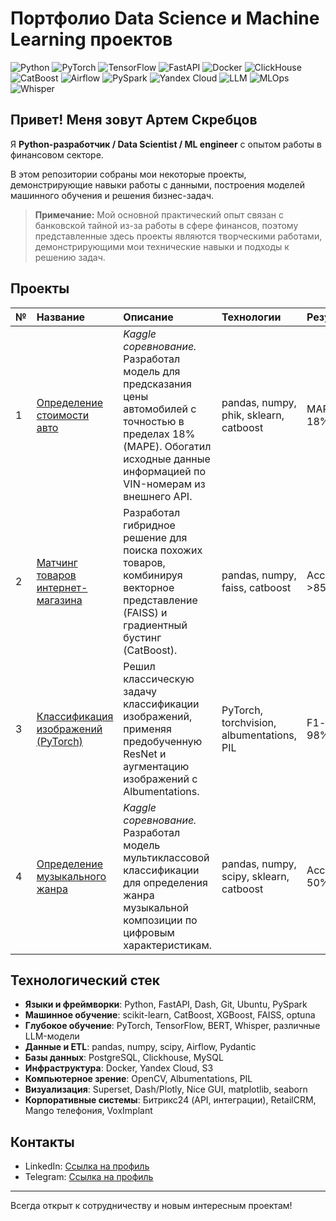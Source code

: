 # Портфолио Data Science и Machine Learning проектов

![Python](https://img.shields.io/badge/Python-3776AB?style=for-the-badge&logo=python&logoColor=white)
![PyTorch](https://img.shields.io/badge/PyTorch-EE4C2C?style=for-the-badge&logo=pytorch&logoColor=white)
![TensorFlow](https://img.shields.io/badge/TensorFlow-FF6F00?style=for-the-badge&logo=tensorflow&logoColor=white)
![FastAPI](https://img.shields.io/badge/FastAPI-009688?style=for-the-badge&logo=fastapi&logoColor=white)
![Docker](https://img.shields.io/badge/Docker-2496ED?style=for-the-badge&logo=docker&logoColor=white)
![ClickHouse](https://img.shields.io/badge/ClickHouse-FFCC01?style=for-the-badge&logo=clickhouse&logoColor=black)
![CatBoost](https://img.shields.io/badge/CatBoost-FFB13B?style=for-the-badge&logo=catboost&logoColor=black)
![Airflow](https://img.shields.io/badge/Airflow-017CEE?style=for-the-badge&logo=apache-airflow&logoColor=white)
![PySpark](https://img.shields.io/badge/PySpark-E25A1C?style=for-the-badge&logo=apache-spark&logoColor=white)
![Yandex Cloud](https://img.shields.io/badge/Yandex_Cloud-FC3F1D?style=for-the-badge&logo=yandex&logoColor=white)
![LLM](https://img.shields.io/badge/LLM-5A45FF?style=for-the-badge&logo=openai&logoColor=white)
![MLOps](https://img.shields.io/badge/MLOps-3399FF?style=for-the-badge&logoColor=white)
![Whisper](https://img.shields.io/badge/Whisper-5A45FF?style=for-the-badge&logo=openai&logoColor=white)


## Привет! Меня зовут Артем Скребцов

Я **Python-разработчик / Data Scientist / ML engineer** с опытом работы в финансовом секторе.

В этом репозитории собраны мои некоторые проекты, демонстрирующие навыки работы с данными, построения моделей машинного обучения и решения бизнес-задач.

> **Примечание:** Мой основной практический опыт связан с банковской тайной из-за работы в сфере финансов, поэтому представленные здесь проекты являются творческими работами, демонстрирующими мои технические навыки и подходы к решению задач.

## Проекты

| № | Название | Описание | Технологии | Результат |
| :- | :------- | :------- | :--------- | :-------- |
| 1 | [Определение стоимости авто](https://github.com/Skrebcov/Kaggle_Competitions/blob/main/Определение%20цены%20авто/определение_цены_авто_вер1.ipynb) | *Kaggle соревнование.* Разработал модель для предсказания цены автомобилей с точностью в пределах 18% (MAPE). Обогатил исходные данные информацией по VIN-номерам из внешнего API. | pandas, numpy, phik, sklearn, catboost | MAPE: 18% |
| 2 | [Матчинг товаров интернет-магазина](https://github.com/Skrebcov/Kaggle_and_Interesting_Projects/blob/main/Матчинг%20Товаров/Матчинг_в1.ipynb) | Разработал гибридное решение для поиска похожих товаров, комбинируя векторное представление (FAISS) и градиентный бустинг (CatBoost). | pandas, numpy, faiss, catboost | Accuracy: >85% |
| 3 | [Классификация изображений (PyTorch)](https://github.com/Skrebcov/Kaggle_and_Interesting_Projects/blob/main/Бинарная%20классификация%20изображений%20PyTorch%20ResNet/CatsAndDogsVer3.ipynb) | Решил классическую задачу классификации изображений, применяя предобученную ResNet и аугментацию изображений с Albumentations. | PyTorch, torchvision, albumentations, PIL | F1-score: 98% |
| 4 | [Определение музыкального жанра](https://github.com/Skrebcov/Kaggle_and_Interesting_Projects/blob/main/Определение%20жанра%20композиции/music_classificator_ver3.ipynb) | *Kaggle соревнование.* Разработал модель мультиклассовой классификации для определения жанра музыкальной композиции по цифровым характеристикам. | pandas, numpy, scipy, sklearn, catboost | Accuracy: 50% |

## Технологический стек

- **Языки и фреймворки**: Python, FastAPI, Dash, Git, Ubuntu, PySpark
- **Машинное обучение**: scikit-learn, CatBoost, XGBoost, FAISS, optuna
- **Глубокое обучение**: PyTorch, TensorFlow, BERT, Whisper, различные LLM-модели
- **Данные и ETL**: pandas, numpy, scipy, Airflow, Pydantic
- **Базы данных**: PostgreSQL, Clickhouse, MySQL
- **Инфраструктура**: Docker, Yandex Cloud, S3
- **Компьютерное зрение**: OpenCV, Albumentations, PIL
- **Визуализация**: Superset, Dash/Plotly, Nice GUI, matplotlib, seaborn
- **Корпоративные системы**: Битрикс24 (API, интеграции), RetailCRM, Mango телефония, VoxImplant

## Контакты
- LinkedIn: [Cсылка на профиль](http://linkedin.com/in/artem-skrebtsov)
- Telegram: [Cсылка на профиль](t.me/artem3141)

---
Всегда открыт к сотрудничеству и новым интересным проектам!
